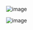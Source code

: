 ![image](https://user-images.githubusercontent.com/62774638/156414910-5c5e3f97-71a2-4442-b685-0ab65368093c.png)

![image](https://user-images.githubusercontent.com/62774638/156414910-5c5e3f97-71a2-4442-b685-0ab65368093c.png)

